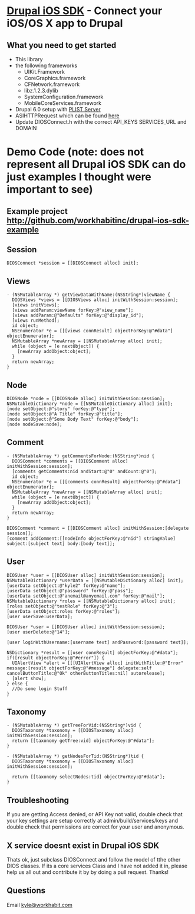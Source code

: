 [Drupal iOS SDK](http://workhabit.com) - Connect your iOS/OS X app to Drupal
================================

What you need to get started
---------------------------------------
* This library
* the following frameworks
  - UIKit.Framework
  - CoreGraphics.framework
  - CFNetwork.framework
  - libz.1.2.3.dylib
  - SystemConfiguration.framework
  - MobileCoreServices.framework
* Drupal 6.0 setup with [PLIST Server](http://drupal.org/project/plist_server)
* ASIHTTPRequest which can be found [here](http://github.com/pokeb/asi-http-request)
* Update DIOSConnect.h with the correct API_KEYS SERVICES_URL and DOMAIN

Demo Code (note: does not represent all Drupal iOS SDK can do just examples I thought were important to see)
======================
Example project  http://github.com/workhabitinc/drupal-ios-sdk-example
--------------------
Session
--------------------
    DIOSConnect *session = [[DIOSConnect alloc] init];
    
    
Views
-----------------------
    - (NSMutableArray *) getViewDataWithName:(NSString*)viewName {
      DIOSViews *views = [[DIOSViews alloc] initWithSession:session];
      [views initViews];
      [views addParam:viewName forKey:@"view_name"];
      [views addParam:@"Defaults" forKey:@"display_id"];
      [views runMethod];
      id object;
      NSEnumerator *e = [[[views connResult] objectForKey:@"#data"] objectEnumerator];
      NSMutableArray *newArray = [[NSMutableArray alloc] init];
      while (object = [e nextObject]) {
        [newArray addObject:object];
      }
      return newArray;
    }

Node
-----------------------
    DIOSNode *node = [[DIOSNode alloc] initWithSession:session];
    NSMutableDictionary *node = [[NSMutableDictionary alloc] init];
    [node setObject:@"story" forKey:@"type"];
    [node setObject:@"A Title" forKey:@"title"];
    [node setObject:@"Some Body Text" forKey:@"body"];
    [node nodeSave:node];


Comment
-----------------------
    - (NSMutableArray *) getCommentsForNode:(NSString*)nid {
      DIOSComment *comments = [[DIOSComment alloc] initWithSession:session];
      [comments getComments:nid andStart:@"0" andCount:@"0"];
      id object;
      NSEnumerator *e = [[[comments connResult] objectForKey:@"#data"] objectEnumerator];
      NSMutableArray *newArray = [[NSMutableArray alloc] init];
      while (object = [e nextObject]) {
        [newArray addObject:object];
      }
      return newArray;
    }
  
    DIOSComment *comment = [[DIOSComment alloc] initWithSession:[delegate session]];
    [comment addComment:[[nodeInfo objectForKey:@"nid"] stringValue] subject:[subject text] body:[body text]];
  
  
User
-----------------------
    DIOSUser *user = [[DIOSUser alloc] initWithSession:session];
    NSMutableDictionary *userData = [[NSMutableDictionary alloc] init];
    [userData setObject:@"kyle2" forKey:@"name"];
    [userData setObject:@"password" forKey:@"pass"];
    [userData setObject:@"anemail@anyemail.com" forKey:@"mail"];
    NSMutableDictionary *roles = [[NSMutableDictionary alloc] init];
    [roles setObject:@"testRole" forKey:@"3"];
    [userData setObject:roles forKey:@"roles"];
    [user userSave:userData];

    DIOSUser *user = [[DIOSUser alloc] initWithSession:session];
    [user userDelete:@"14"];
    
    [user loginWithUsername:[username text] andPassword:[password text]];
    
    NSDictionary *result = [[user connResult] objectForKey:@"#data"];
    if([result objectForKey:@"#error"]) {
      UIAlertView *alert = [[[UIAlertView alloc] initWithTitle:@"Error" message:[result objectForKey:@"#message"] delegate:self cancelButtonTitle:@"Ok" otherButtonTitles:nil] autorelease];
      [alert show];
    } else {
      //Do some login Stuff
    }
    
Taxonomy 
------------------------

    - (NSMutableArray *) getTreeForVid:(NSString*)vid {
      DIOSTaxonomy *taxonomy = [[DIOSTaxonomy alloc] initWithSession:session];
      return [[taxonomy getTree:vid] objectForKey:@"#data"];
    }

    - (NSMutableArray *) getNodesForTid:(NSString*)tid {
      DIOSTaxonomy *taxonomy = [[DIOSTaxonomy alloc] initWithSession:session];
      
      return [[taxonomy selectNodes:tid] objectForKey:@"#data"];
    }
  
Troubleshooting
----------
If you are getting Access denied, or API Key not valid, double check that your key settings are setup correctly at admin/build/services/keys and double check that permissions are correct for your user and anonymous.

X service doesnt exist in Drupal iOS SDK
----------
Thats ok, just subclass DIOSConnect and follow the model of tthe other DIOS classes. If its a core services Class and I have not added it in, please help us all out and contribute it by by doing a pull request. Thanks!

Questions
----------
Email kyle@workhabit.com
